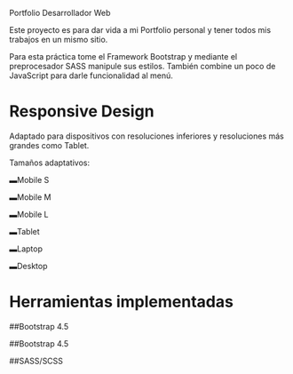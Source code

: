 Portfolio Desarrollador Web 

  Este proyecto es para dar vida a mi Portfolio personal y tener todos mis trabajos en un mismo sitio. 

  Para esta práctica tome el Framework Bootstrap y mediante el preprocesador SASS manipule sus estilos. También combine un poco de JavaScript para darle funcionalidad al menú. 

  

# Responsive Design  

  Adaptado para dispositivos con resoluciones inferiores y resoluciones más grandes como Tablet. 

  Tamaños adaptativos: 

   ▬Mobile S 

   ▬Mobile M 

   ▬Mobile L  

   ▬Tablet 

   ▬Laptop 

   ▬Desktop 

   

# Herramientas implementadas 

  ##Bootstrap 4.5 

  ##Bootstrap 4.5 

  ##SASS/SCSS 
